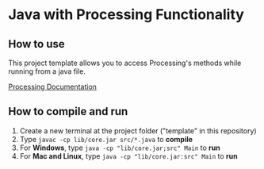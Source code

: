 # Java with Processing Functionality

## How to use
This project template allows you to access Processing's methods while running from a java file.

[Processing Documentation](https://processing.org/reference)

## How to compile and run
1. Create a new terminal at the project folder ("template" in this repository)
2. Type ```javac -cp lib/core.jar src/*.java``` to **compile**
3. For **Windows**, type ```java -cp "lib/core.jar;src" Main``` to **run**
4. For **Mac and Linux**, type ```java -cp "lib/core.jar:src" Main``` to **run**
